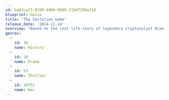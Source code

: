 ```yaml
---
id: b403ca73-07d0-4d0d-9809-21947304a718
blueprint: movie
title: 'The Imitation Game'
release_date: '2014-11-14'
overview: "Based on the real life story of legendary cryptanalyst Alan Turing, the film portrays the nail-biting race against time by Turing and his brilliant team of code-breakers at Britain's top-secret Government Code and Cypher School at Bletchley Park, during the darkest days of World War II."
genres:
  -
    id: 36
    name: History
  -
    id: 18
    name: Drama
  -
    id: 53
    name: Thriller
  -
    id: 10752
    name: War
---
```

